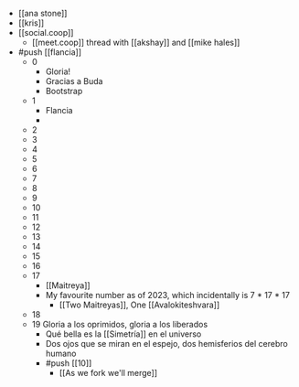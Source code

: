 - [[ana stone]]
- [[kris]]
- [[social.coop]]
  - [[meet.coop]] thread with [[akshay]] and [[mike hales]]
- #push [[flancia]]
  - 0
    - Gloria!
    - Gracias a Buda
    - Bootstrap
  - 1
    - Flancia
    - 
  - 2
  - 3
  - 4
  - 5
  - 6
  - 7
  - 8
  - 9
  - 10
  - 11
  - 12
  - 13
  - 14
  - 15
  - 16
  - 17
    - [[Maitreya]]
    - My favourite number as of 2023, which incidentally is 7 * 17 * 17
      - [[Two Maitreyas]], One [[Avalokiteshvara]]
  - 18
  - 19 Gloria a los oprimidos, gloria a los liberados
    - Qué bella es la [[Simetría]] en el universo
    - Dos ojos que se miran en el espejo, dos hemisferios del cerebro humano
    - #push [[10]]
      - [[As we fork we'll merge]]
